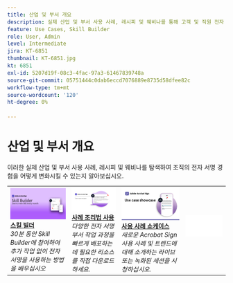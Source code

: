 ```yaml
---
title: 산업 및 부서 개요
description: 실제 산업 및 부서 사용 사례, 레시피 및 웨비나를 통해 고객 및 직원 전자 서명 경험을 어떻게 변환할 수 있는지 알아보십시오.
feature: Use Cases, Skill Builder
role: User, Admin
level: Intermediate
jira: KT-6851
thumbnail: KT-6851.jpg
kt: 6851
exl-id: 5207d19f-08c3-4fac-97a3-61467839748a
source-git-commit: 05751444c0dab6eccd7076889e8735d58dfee82c
workflow-type: tm+mt
source-wordcount: '120'
ht-degree: 0%

---
```


# 산업 및 부서 개요

이러한 실제 산업 및 부서 사용 사례, 레시피 및 웨비나를 탐색하여 조직의 전자 서명 경험을 어떻게 변화시킬 수 있는지 알아보십시오.

<table style="table-layout:fixed">
<tr>
  <td>
    <a href="innovation-series.md">
      <img alt="스킬 빌더" src="../assets/SB_1280.jpg" />
    </a>
    <div>
    <a href="innovation-series.md"><strong>스킬 빌더</strong></a>
    </div>
    <em>30분 동안 Skill Builder에 참여하여 추가 작업 없이 전자 서명을 사용하는 방법을 배우십시오</em>
    <br>
  </td>
  <td>
    <a href="recipes.md">
      <img alt="사례 조리법 사용" src="../assets/Expand_RecipeR.png" />
    </a>
    <div>
    <a href="recipes.md"><strong>사례 조리법 사용</strong></a>
    </div>
    <em>다양한 전자 서명 부서 작업 과정을 빠르게 배포하는 데 필요한 리소스를 직접 다운로드하세요.</em>
    <br>
  </td>
  <td>
    <a href="use-case-showcase.md">
      <img alt="사용 사례 쇼케이스" src="../assets/UseCaseShowcaseR.png" />
    </a>
    <div>
    <a href="use-case-showcase.md"><strong>사용 사례 쇼케이스</strong></a>
    </div>
    <em>새로운 Acrobat Sign 사용 사례 및 트렌드에 대해 소개하는 라이브 또는 녹화된 세션을 시청하십시오.</em>
    <br>
  </td>
  <td>
    <img alt="스페이서" src="../assets/Whitespacer.png" />
    <div>
    <br>
  </td>
</tr>
</table>
